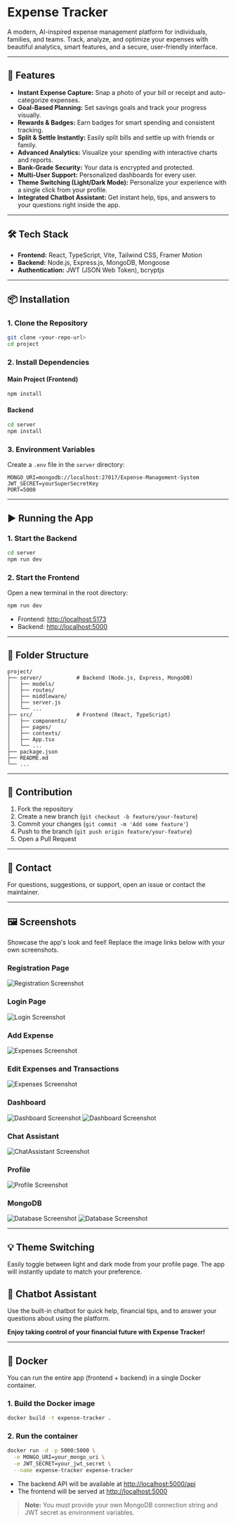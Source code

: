 # Expense Tracker

A modern, AI-inspired expense management platform for individuals, families, and teams. Track, analyze, and optimize your expenses with beautiful analytics, smart features, and a secure, user-friendly interface.

---

## 🚀 Features
- **Instant Expense Capture:** Snap a photo of your bill or receipt and auto-categorize expenses.
- **Goal-Based Planning:** Set savings goals and track your progress visually.
- **Rewards & Badges:** Earn badges for smart spending and consistent tracking.
- **Split & Settle Instantly:** Easily split bills and settle up with friends or family.
- **Advanced Analytics:** Visualize your spending with interactive charts and reports.
- **Bank-Grade Security:** Your data is encrypted and protected.
- **Multi-User Support:** Personalized dashboards for every user.
- **Theme Switching (Light/Dark Mode):** Personalize your experience with a single click from your profile.
- **Integrated Chatbot Assistant:** Get instant help, tips, and answers to your questions right inside the app.

---

## 🛠️ Tech Stack
- **Frontend:** React, TypeScript, Vite, Tailwind CSS, Framer Motion
- **Backend:** Node.js, Express.js, MongoDB, Mongoose
- **Authentication:** JWT (JSON Web Token), bcryptjs

---

## 📦 Installation

### 1. Clone the Repository
```bash
git clone <your-repo-url>
cd project
```

### 2. Install Dependencies
#### Main Project (Frontend)
```bash
npm install
```
#### Backend
```bash
cd server
npm install
```

### 3. Environment Variables
Create a `.env` file in the `server` directory:
```
MONGO_URI=mongodb://localhost:27017/Expense-Management-System
JWT_SECRET=yourSuperSecretKey
PORT=5000
```

---

## ▶️ Running the App

### 1. Start the Backend
```bash
cd server
npm run dev
```

### 2. Start the Frontend
Open a new terminal in the root directory:
```bash
npm run dev
```

- Frontend: [http://localhost:5173](http://localhost:5173)
- Backend: [http://localhost:5000](http://localhost:5000)

---

## 📁 Folder Structure
```
project/
├── server/           # Backend (Node.js, Express, MongoDB)
│   ├── models/
│   ├── routes/
│   ├── middleware/
│   ├── server.js
│   └── ...
├── src/              # Frontend (React, TypeScript)
│   ├── components/
│   ├── pages/
│   ├── contexts/
│   ├── App.tsx
│   └── ...
├── package.json
├── README.md
└── ...
```

---

## 📝 Contribution
1. Fork the repository
2. Create a new branch (`git checkout -b feature/your-feature`)
3. Commit your changes (`git commit -m 'Add some feature'`)
4. Push to the branch (`git push origin feature/your-feature`)
5. Open a Pull Request

---

## 📧 Contact
For questions, suggestions, or support, open an issue or contact the maintainer.

---

## 🖼️ Screenshots

Showcase the app's look and feel! Replace the image links below with your own screenshots.

### Registration Page
![Registration Screenshot](https://github.com/user-attachments/assets/4867d64f-6458-463e-903b-c6c5b2200e4c)

### Login Page
![Login Screenshot](https://github.com/user-attachments/assets/755d3638-090a-48aa-87a3-2339337afa2a)

### Add Expense
![Expenses Screenshot](https://github.com/user-attachments/assets/c2b55a9c-4e10-4104-b2b2-b7c20c8a1a0c)

### Edit Expenses and Transactions
![Expenses Screenshot](https://github.com/user-attachments/assets/1bdc11d5-890a-4d06-a3b5-19ae192ef555)

### Dashboard
![Dashboard Screenshot](https://github.com/user-attachments/assets/7a7c361c-6fd2-4ba4-afb6-1efe216fd320)
![Dashboard Screenshot](https://github.com/user-attachments/assets/36e9ae76-6725-4b49-873a-0689570a9254)

### Chat Assistant
![ChatAssistant Screenshot](https://github.com/user-attachments/assets/7011160a-7334-4b9b-923b-80d6e3936a1d)

### Profile
![Profile Screenshot](https://github.com/user-attachments/assets/1cb43fd4-5d1b-47b5-a842-2471bff3f91d)

### MongoDB
![Database Screenshot](https://github.com/user-attachments/assets/bd341511-cd3e-43d3-a657-b20fc3408653)
![Database Screenshot](https://github.com/user-attachments/assets/c836b3c7-697b-4d94-b7c8-d9ba31ad9e39)

---

## 💡 Theme Switching
Easily toggle between light and dark mode from your profile page. The app will instantly update to match your preference.

## 🤖 Chatbot Assistant
Use the built-in chatbot for quick help, financial tips, and to answer your questions about using the platform.

**Enjoy taking control of your financial future with Expense Tracker!**

---

## 🐳 Docker

You can run the entire app (frontend + backend) in a single Docker container.

### 1. Build the Docker image
```bash
docker build -t expense-tracker .
```

### 2. Run the container
```bash
docker run -d -p 5000:5000 \
  -e MONGO_URI=your_mongo_uri \
  -e JWT_SECRET=your_jwt_secret \
  --name expense-tracker expense-tracker
```

- The backend API will be available at [http://localhost:5000/api](http://localhost:5000/api)
- The frontend will be served at [http://localhost:5000](http://localhost:5000)

> **Note:** You must provide your own MongoDB connection string and JWT secret as environment variables.
